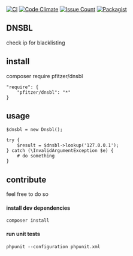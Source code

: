 [![CI](https://github.com/pfitzer/dnsbl/actions/workflows/test.yml/badge.svg)](https://github.com/pfitzer/dnsbl/actions/workflows/test.yml) [![Code Climate](https://codeclimate.com/github/pfitzer/dnsbl/badges/gpa.svg)](https://codeclimate.com/github/pfitzer/dnsbl) [![Issue Count](https://codeclimate.com/github/pfitzer/dnsbl/badges/issue_count.svg)](https://codeclimate.com/github/pfitzer/dnsbl) [![Packagist](https://img.shields.io/packagist/v/pfitzer/dnsbl.svg)](https://packagist.org/packages/pfitzer/dnsbl)


## DNSBL
check ip for blacklisting

install
-------
composer require pfitzer/dnsbl
```
"require": {
    "pfitzer/dnsbl": "*"
}
```
usage
-----
```
$dnsbl = new Dnsbl();

try {
    $result = $dnsbl->lookup('127.0.0.1');
} catch (\InvalidArgumentException $e) {
    # do something
}
```

contribute
----------
feel free to do so

#### install dev dependencies
```
composer install
```
#### run unit tests
```
phpunit --configuration phpunit.xml
```

